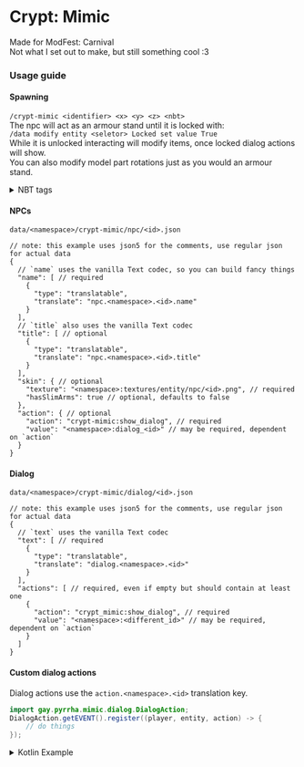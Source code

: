 # Crypt: Mimic
Made for ModFest: Carnival\
Not what I set out to make, but still something cool :3

### Usage guide
#### Spawning
`/crypt-mimic <identifier> <x> <y> <z> <nbt>`\
The npc will act as an armour stand until it is locked with:\
`/data modify entity <seletor> Locked set value True`\
While it is unlocked interacting will modify items, once locked dialog actions will show.\
You can also modify model part rotations just as you would an armour stand.
<details>
<summary>NBT tags</summary>

```
NpcId - The npc types id
ArmourItems - A list of item stack compounds
HandItems - A list of item stack compounds
Small - Boolean for small model
Locked - Boolean for locked model
Pose - Compound of pose rotations.
Pose.Head - A list of floats, euler for Head rotation.
Pose.Body - A list of floats, euler for Body rotation.
Pose.LeftArm - A list of floats, euler for Left Arm rotation.
Pose.RightArm - A list of floats, euler for Right Arm rotation.
Pose.LeftLeg - A list of floats, euler for Left Leg rotation.
Pose.RightLeg - A list of floats, euler for Right Leg rotation.
```
</details>

#### NPCs
`data/<namespace>/crypt-mimic/npc/<id>.json`
```json5
// note: this example uses json5 for the comments, use regular json for actual data
{
  // `name` uses the vanilla Text codec, so you can build fancy things
  "name": [ // required
    {
      "type": "translatable",
      "translate": "npc.<namespace>.<id>.name"
    }
  ],
  // `title` also uses the vanilla Text codec
  "title": [ // optional
    {
      "type": "translatable",
      "translate": "npc.<namespace>.<id>.title"
    }
  ],
  "skin": { // optional
    "texture": "<namespace>:textures/entity/npc/<id>.png", // required
    "hasSlimArms": true // optional, defaults to false
  },
  "action": { // optional
    "action": "crypt-mimic:show_dialog", // required
    "value": "<namespace>:dialog_<id>" // may be required, dependent on `action`
  }
}
```
#### Dialog
`data/<namespace>/crypt-mimic/dialog/<id>.json`
```json5
// note: this example uses json5 for the comments, use regular json for actual data
{
  // `text` uses the vanilla Text codec
  "text": [ // required
    {
      "type": "translatable",
      "translate": "dialog.<namespace>.<id>"
    }
  ],
  "actions": [ // required, even if empty but should contain at least one
    {
      "action": "crypt_mimic:show_dialog", // required
      "value": "<namespace>:<different_id>" // may be required, dependent on `action`
    }
  ]
}
```
#### Custom dialog actions
Dialog actions use the `action.<namespace>.<id>` translation key.
```java
import gay.pyrrha.mimic.dialog.DialogAction;
DialogAction.getEVENT().register((player, entity, action) -> {
    // do things
});
```
<details>
<summary>Kotlin Example</summary>

```kotlin
import gay.pyrrha.mimic.dialog.DialogAction
DialogAction.EVENT.register { player, entity, action ->
    // do things (but in kotlin :3)
}
```

</details>

